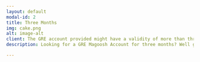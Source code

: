 ```yaml
---
layout: default
modal-id: 2
title: Three Months
img: cake.png
alt: image-alt
client: The GRE account provided might have a validity of more than three months. If it is, we would be taking the account back after the three month period is over.
description: Looking for a GRE Magoosh Account for three months? Well great, we can provide you that for 59$. Email us at james2307mr@gmail.com!

---
```

